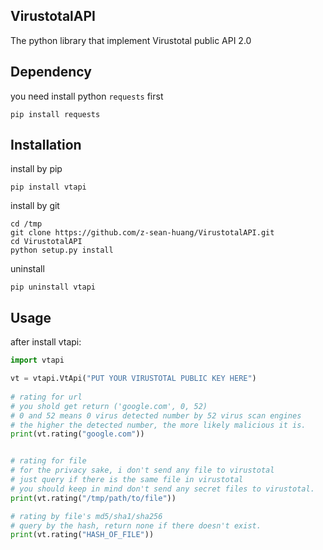 VirustotalAPI
-------------
The python library that implement Virustotal public API 2.0

Dependency
----------
you need install python `requests` first

    pip install requests

Installation
------------
install by pip

    pip install vtapi

install by git

    cd /tmp
    git clone https://github.com/z-sean-huang/VirustotalAPI.git
    cd VirustotalAPI
    python setup.py install

uninstall

    pip uninstall vtapi


Usage
-----
after install vtapi:
```python
import vtapi

vt = vtapi.VtApi("PUT YOUR VIRUSTOTAL PUBLIC KEY HERE")
    
# rating for url
# you shold get return ('google.com', 0, 52)
# 0 and 52 means 0 virus detected number by 52 virus scan engines
# the higher the detected number, the more likely malicious it is.
print(vt.rating("google.com"))


# rating for file
# for the privacy sake, i don't send any file to virustotal
# just query if there is the same file in virustotal
# you should keep in mind don't send any secret files to virustotal.
print(vt.rating("/tmp/path/to/file"))

# rating by file's md5/sha1/sha256
# query by the hash, return none if there doesn't exist.
print(vt.rating("HASH_OF_FILE"))
```
